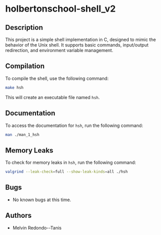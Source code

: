 # holbertonschool-shell_v2

## Description
This project is a simple shell implementation in C, designed to mimic the behavior of the Unix shell. It supports basic commands, input/output redirection, and environment variable management.

## Compilation
To compile the shell, use the following command:
```bash
make hsh
```
This will create an executable file named `hsh`.

## Documentation
To access the documentation for `hsh`, run the following command:
```bash
man ./man_1_hsh
```

## Memory Leaks
To check for memory leaks in `hsh`, run the following command:
```bash
valgrind --leak-check=full --show-leak-kinds=all ./hsh
```

## Bugs
- No known bugs at this time.

## Authors
- Melvin Redondo--Tanis
